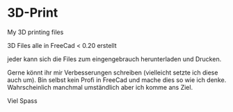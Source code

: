 # 3D-Print
My 3D printing files 


3D Files alle in FreeCad < 0.20 erstellt

jeder kann sich die Files zum eingengebrauch herunterladen und Drucken. 

Gerne könnt ihr mir Verbesserungen schreiben (vielleicht setzte ich diese auch um). Bin selbst kein Profi in FreeCad und mache dies so wie ich denke. Wahrscheinlich manchmal umständlich aber ich komme ans Ziel.

Viel Spass
